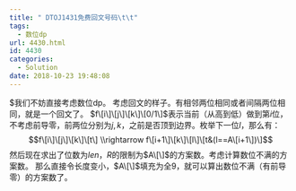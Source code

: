```yaml
---
title: " DTOJ1431免费回文号码\t\t"
tags:
  - 数位dp
url: 4430.html
id: 4430
categories:
  - Solution
date: 2018-10-23 19:48:08
---
```


$我们不妨直接考虑数位dp。 考虑回文的样子。有相邻两位相同或者间隔两位相同，就是一个回文了。 $f\[i\]\[j\]\[k\]\[0/1\]$表示当前（从高到低）做到第$i$位，不考虑前导零，前两位分别为$j,k$，之前是否顶到边界。枚举下一位$l$，那么有： $$f\[i\]\[j\]\[k\]\[t\] \\rightarrow f\[i+1\]\[k\]\[l\]\[t&(l==A\[i+1\])\]$$ 然后现在求出了位数为$len$，$R$的限制为$A\[\]$的方案数。考虑计算数位不满的方案数。 那么直接令长度变小，$A\[\]$填充为全$9$，就可以算出数位不满（有前导零）的方案数了。
